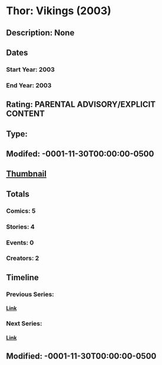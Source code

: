 # Thor: Vikings (2003)
## Description: None
## Dates
### Start Year: 2003
### End Year: 2003
## Rating: PARENTAL ADVISORY/EXPLICIT CONTENT
## Type: 
## Modifed: -0001-11-30T00:00:00-0500
## [Thumbnail](http://i.annihil.us/u/prod/marvel/i/mg/9/b0/4bc6a74872f5c.jpg)
## Totals
### Comics: 5
### Stories: 4
### Events: 0
### Creators: 2
## Timeline
### Previous Series: 
#### [Link]()
### Next Series: 
#### [Link]()
## Modified: -0001-11-30T00:00:00-0500